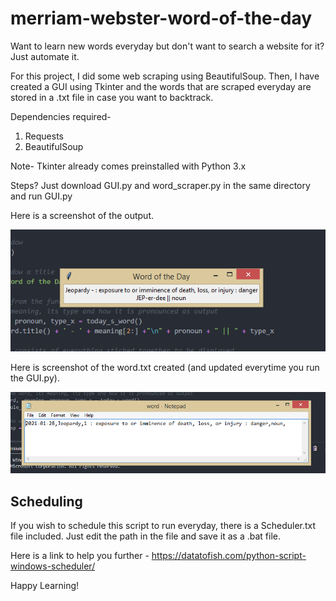 # merriam-webster-word-of-the-day
Want to learn new words everyday but don't want to search a website for it?
Just automate it.

For this project, I did some web scraping using BeautifulSoup.
Then, I have created a GUI using Tkinter and the words that are scraped everyday are stored in a .txt file in case you want to backtrack.

Dependencies required-
1. Requests
2. BeautifulSoup

Note- Tkinter already comes preinstalled with Python 3.x

Steps?
Just download GUI.py and word_scraper.py in the same directory and run GUI.py

Here is a screenshot of the output.

![](images/tkinter-out.png)

Here is screenshot of the word.txt created (and updated everytime you run the GUI.py).

![](images/word-file.png)

## Scheduling

If you wish to schedule this script to run everyday, there is a Scheduler.txt file included. Just edit the path in the file and save it as a .bat file.

Here is a link to help you further - https://datatofish.com/python-script-windows-scheduler/

Happy Learning!
